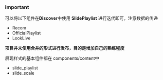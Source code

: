 ### important

可以将以下组件在**Discover**中使用 **SlidePlaylist** 进行迭代即可，注意数据的传递
- Recom
- OfficialPlaylist
- LookLive

**项目并未使用合并的形式进行发布，目的是增加自己的熟练程度**

展现样式的基本组件都在 components/content中
- slide_playlist
- slide_scale